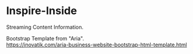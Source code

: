 # Inspire-Inside  
Streaming Content Information.  
  
Bootstrap Template from "Aria".  
https://inovatik.com/aria-business-website-bootstrap-html-template.html  
